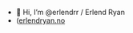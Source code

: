 - 👋 Hi, I’m @erlendrr / Erlend Ryan
- ([erlendryan.no](https://erlendryan.no)
<!---
erlendrr/erlendrr is a ✨ special ✨ repository because its `README.md` (this file) appears on your GitHub profile.
You can click the Preview link to take a look at your changes.
--->
